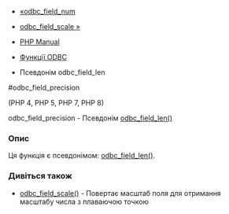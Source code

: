 - [«odbc_field_num](function.odbc-field-num.md)
- [odbc_field_scale »](function.odbc-field-scale.md)

- [PHP Manual](index.md)
- [Функції ODBC](ref.uodbc.md)
- Псевдонім odbc_field_len

#odbc_field_precision

(PHP 4, PHP 5, PHP 7, PHP 8)

odbc_field_precision - Псевдонім
[odbc_field_len()](function.odbc-field-len.md)

### Опис

Ця функція є псевдонімом:
[odbc_field_len()](function.odbc-field-len.md).

### Дивіться також

- [odbc_field_scale()](function.odbc-field-scale.md) - Повертає
масштаб поля для отримання масштабу числа з плаваючою точкою
